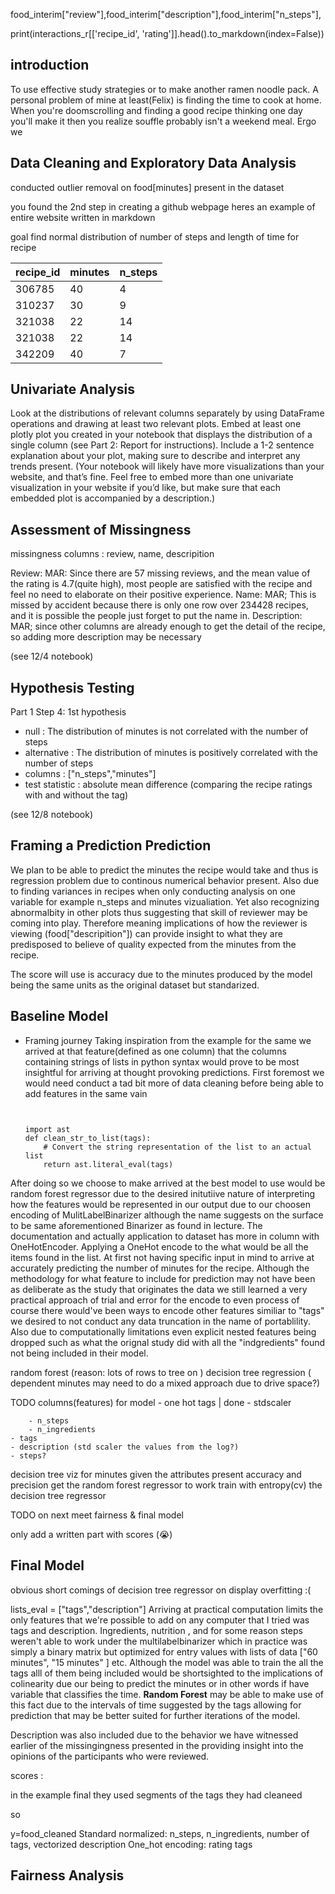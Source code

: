 food_interim["review"],food_interim["description"],food_interim["n_steps"],

print(interactions_r[['recipe_id', 'rating']].head().to_markdown(index=False))



## introduction

To use effective study strategies or to make another ramen noodle pack.
A personal problem of mine at least(Felix) is finding the time to cook at home.
When you're doomscrolling and finding a good recipe thinking one day you'll make it
then you realize souffle probably isn't a weekend meal. Ergo we 


## Data Cleaning and Exploratory Data Analysis







conducted outlier removal on food[minutes] present in the dataset 




you found the 2nd step in creating a github webpage
heres an example of entire website written in markdown

goal find normal distribution of number of steps and length of time for recipe


| recipe_id | minutes | n_steps |
|-----------|---------|---------|
| 306785    | 40      | 4       |
| 310237    | 30      | 9       |
| 321038    | 22      | 14      |
| 321038    | 22      | 14      |
| 342209    | 40      | 7       |



## Univariate Analysis
Look at the distributions of relevant columns separately by using DataFrame operations and drawing at least two relevant plots.
Embed at least one plotly plot you created in your notebook that displays the distribution of a single column (see Part 2: Report for instructions). Include a 1-2 sentence explanation about your plot, making sure to describe and interpret any trends present. (Your notebook will likely have more visualizations than your website, and that’s fine. Feel free to embed more than one univariate visualization in your website if you’d like, but make sure that each embedded plot is accompanied by a description.)



## Assessment of Missingness


missingness columns : review, name, descripition


Review: MAR: Since there are 57 missing reviews, and the mean value of the rating is 4.7(quite high), most people are satisfied with the recipe and feel no need to elaborate on their positive experience.
Name: MAR; This is missed by accident because there is only one row over 234428 recipes, and it is possible the people just forget to put the name in.
Description: MAR; since other columns are already enough to get the detail of the recipe, so adding more description may be necessary


(see 12/4 notebook)

## Hypothesis Testing



Part 1 Step 4: 
1st hypothesis
- null : The distribution of minutes is not correlated with the number of steps
- alternative : The distribution of minutes is positively correlated with the number of steps
- columns : ["n_steps","minutes"]
- test statistic : absolute mean difference (comparing the recipe ratings with and without the tag)




(see 12/8 notebook)

## Framing a Prediction Prediction
 
We plan to be able to predict the minutes the recipe would take and thus is regression problem due to continous numerical behavior present. Also due to finding variances in recipes when only conducting analysis on one variable for example n_steps and minutes vizualiation. Yet also recognizing abnormalbity in other plots thus suggesting that skill of reviewer may be coming into play. Therefore meaning implications of how the reviewer is viewing (food["descripition"]) can provide insight to what they are predisposed to believe of quality expected from the minutes from the recipe.

The score will use is accuracy due to the minutes produced by the model being the same units as the original dataset but standarized.

## Baseline Model


- Framing journey
Taking inspiration from the example for the same we arrived at that feature(defined as one column)
that the columns containing strings of lists in python syntax would prove to be most insightful
for arriving at thought provoking predictions. First foremost we would need conduct a tad bit more
of data cleaning before being able to add features in the same vain
 
	```python3
	
	
	import ast
	def clean_str_to_list(tags):
		# Convert the string representation of the list to an actual list
		return ast.literal_eval(tags)
	
	```

After doing so we choose to make arrived at the best model to use would be random forest regressor
due to the desired initutiive nature of interpreting how the features would be represented in our 
output due to our choosen encoding of MulitLabelBinarizer although the name suggests on the surface 
to be same aforementioned Binarizer as found in lecture. The documentation and actually application to
dataset has more in column with OneHotEncoder. Applying a OneHot encode to the what would be all the items
found in the list. At first not having specific input in mind to arrive at accurately predicting the number of
minutes for the recipe. Although the methodology for what feature to include for prediction may not have been
as deliberate as the study that originates the data we still learned a very practical approach of trial and 
error for the encode to even process of course there would've been ways to encode other features
similiar to "tags" we desired to not conduct any data truncation in the name of portablility. Also 
due to computationally limitations even explicit nested features being dropped such as what the orignal study
did with all the "indgredients" found not being included in their model.
	




random forest (reason: lots of rows to tree on ) decision tree regression 
( dependent minutes may need to do a mixed approach due to drive space?)


TODO 
columns(features) for model
    - one hot tags | done
    - stdscaler 
    
        - n_steps    
        - n_ingredients
    - tags
    - description (std scaler the values from the log?)
    - steps?
decision tree viz for minutes given the attributes
present accuracy and precision
get the random forest regressor to work
train with entropy(cv) the decision tree regressor

TODO on next meet
	fairness & final model 









only add a written part with scores (😭)

## Final Model

obvious short comings of decision tree regressor on display overfitting :(



lists_eval = ["tags","description"]
Arriving at practical computation limits the only features that we're possible to add on any computer that I tried was tags and description. 
Ingredients, nutrition , and for some reason steps weren't able to work under the multilabelbinarizer which in practice was simply a binary matrix but optimized for entry values with lists of data ["60 minutes", "15 minutes" ] etc. Although the model was able to train the all the tags alll of them being included would be shortsighted to the implications of colinearity due our being to predict the minutes or in other words if have variable that classifies the time. **Random Forest** may be able to make use of this fact due to the intervals of time suggested by the tags allowing for prediction that may be better suited for further iterations of the model.

Description was also included due to the behavior we have witnessed earlier of the missingingness presented in the providing insight into the opinions of the participants who were reviewed. 

scores : 


in the example final they used segments of the tags they had cleaneed

so 

y=food_cleaned
Standard normalized: n_steps, n_ingredients, number of tags, 
vectorized description
One_hot encoding: rating tags


## Fairness Analysis






